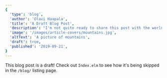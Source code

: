 ```yaml
---
{
  'type': 'blog',
  'author': 'Olavi Haapala',
  'title': 'A Draft Blog Post',
  'description': "I'm not quite ready to share this post with the world",
  'image': '/images/article-covers/mountains.jpg',
  'altText': 'A picture of mountains',
  'draft': true,
  'published': '2019-09-21',
}
---
```


This blog post is a draft! Check out `Index.elm` to see how it's being skipped in the `/blog/` listing page.
